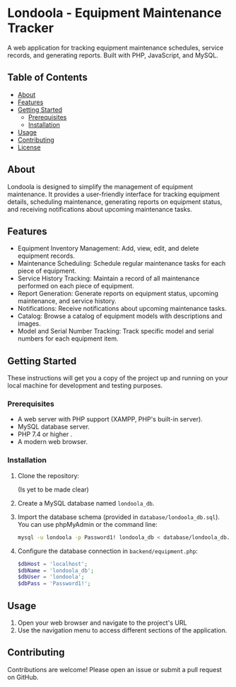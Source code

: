 # Londoola - Equipment Maintenance Tracker

A web application for tracking equipment maintenance schedules, service records, and generating reports. Built with PHP, JavaScript, and MySQL.

## Table of Contents

-   [About](#about)
-   [Features](#features)
-   [Getting Started](#getting-started)
    -   [Prerequisites](#prerequisites)
    -   [Installation](#installation)
-   [Usage](#usage)
-   [Contributing](#contributing)
-   [License](#license)

## About

Londoola is designed to simplify the management of equipment maintenance. It provides a user-friendly interface for tracking equipment details, scheduling maintenance, generating reports on equipment status, and receiving notifications about upcoming maintenance tasks.

## Features

-   Equipment Inventory Management: Add, view, edit, and delete equipment records.
-   Maintenance Scheduling: Schedule regular maintenance tasks for each piece of equipment.
-   Service History Tracking: Maintain a record of all maintenance performed on each piece of equipment.
-   Report Generation: Generate reports on equipment status, upcoming maintenance, and service history.
-   Notifications: Receive notifications about upcoming maintenance tasks.
-   Catalog: Browse a catalog of equipment models with descriptions and images.
-   Model and Serial Number Tracking: Track specific model and serial numbers for each equipment item.

## Getting Started

These instructions will get you a copy of the project up and running on your local machine for development and testing purposes.

### Prerequisites

-   A web server with PHP support (XAMPP, PHP's built-in server).
-   MySQL database server.
-   PHP 7.4 or higher .
-   A modern web browser.

### Installation

1.  Clone the repository:

    (Is yet to be made clear)

2.  Create a MySQL database named `londoola_db`.

3.  Import the database schema (provided in `database/londoola_db.sql`). You can use phpMyAdmin or the command line:

    ```bash
    mysql -u londoola -p Password1! londoola_db < database/londoola_db.sql
    ```

4.  Configure the database connection in `backend/equipment.php`:

    ```php
    $dbHost = 'localhost';
    $dbName = 'londoola_db';
    $dbUser = 'londoola';      
    $dbPass = 'Password1!';  
    ```

## Usage

1.  Open your web browser and navigate to the project's URL
2.  Use the navigation menu to access different sections of the application.

## Contributing

Contributions are welcome! Please open an issue or submit a pull request on GitHub.
